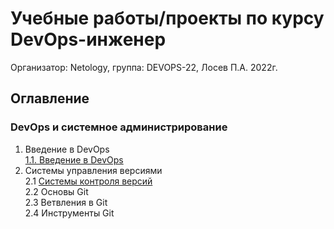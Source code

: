 # Учебные работы/проекты по курсу DevOps-инженер
Организатор: Netology, группа: DEVOPS-22, Лосев П.А. 2022г.
## Оглавление
### DevOps и системное администрирование
1. Введение в DevOps   
[1.1. Введение в DevOps](01-intro-01/README.md)
2. Системы управления версиями  
2.1 [Системы контроля версий](02-git-01-vcs/README.md)  
2.2 Основы Git  
2.3 Ветвления в Git  
2.4 Инструменты Git